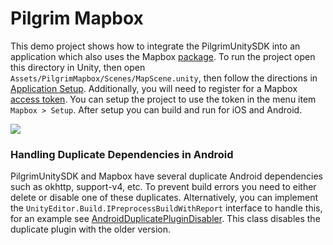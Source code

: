 # Pilgrim Mapbox

This demo project shows how to integrate the PilgrimUnitySDK into an application which also uses the Mapbox [package](https://www.mapbox.com/unity/).
To run the project open this directory in Unity, then open `Assets/PilgrimMapbox/Scenes/MapScene.unity`, then follow the directions in [Application Setup](https://github.com/foursquare/pilgrim-unity-sdk#application-setup). Additionally, you will need to register for a Mapbox [access token](https://account.mapbox.com/access-tokens/). You can setup the project to use the token in the menu item `Mapbox > Setup`. After setup you can build and run for iOS and Android.

![](../../images/mapbox.gif)

### Handling Duplicate Dependencies in Android

PilgrimUnitySDK and Mapbox have several duplicate Android dependencies such as okhttp, support-v4, etc. To prevent build errors you need to either delete or disable one of these duplicates. Alternatively, you can implement the `UnityEditor.Build.IPreprocessBuildWithReport` interface to handle this, for an example see [AndroidDuplicatePluginDisabler](https://github.com/foursquare/pilgrim-unity-sdk/blob/master/samples/PilgrimMapbox/Assets/PilgrimMapbox/Editor/AndroidDuplicatePluginDisabler.cs). This class disables the duplicate plugin with the older version.
